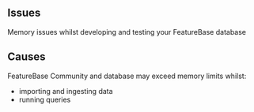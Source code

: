 ## Issues

Memory issues whilst developing and testing your FeatureBase database

## Causes

FeatureBase Community and database may exceed memory limits whilst:
* importing and ingesting data
* running queries
